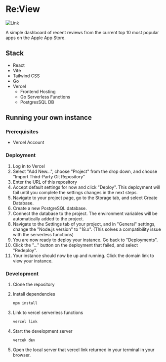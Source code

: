 # Re:View

[![Link](https://img.shields.io/badge/Link-View%20Live-blue)](https://re-view.vercel.app/)

A simple dashboard of recent reviews from the current top 10 most popular apps on the Apple App Store.

## Stack

- React
- Vite
- Tailwind CSS
- Go
- Vercel
  - Frontend Hosting
  - Go Serverless Functions
  - PostgresSQL DB

## Running your own instance

### Prerequisites

- Vercel Account

### Deployment

1. Log in to Vercel
2. Select "Add New...", choose "Project" from the drop down, and choose "Import Third-Party Git Repository"
3. Enter the URL of this repository
4. Accept default settings for now and click "Deploy". This deployment will fail until you complete the settings changes in the next steps.
5. Navigate to your project page, go to the Storage tab, and select Create Database.
6. Create a new PostgreSQL database.
7. Connect the database to the project. The environment variables will be automatically added to the project.
8. Navigate to the Settings tab of your project, and in "General" settings, change the "Node.js version" to "18.x". (This solves a compatibility issue with the serverless functions)
9. You are now ready to deploy your instance. Go back to "Deployments".
10. Click the "..." button on the deployment that failed, and select "Redeploy".
11. Your instance should now be up and running. Click the domain link to view your instance.

### Development

1. Clone the repository
2. Install dependencies

   ```bash
   npm install
   ```

3. Link to vercel serverless functions

   ```bash
   vercel link
   ```

4. Start the development server

   ```bash
   vercek dev
   ```

5. Open the local server that vercel link returned in your terminal in your browser.
